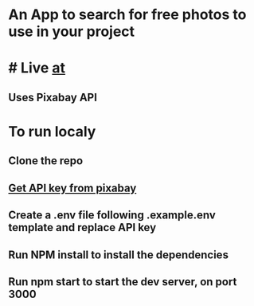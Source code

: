 # An App to search for free photos to use in your project
# # Live [at](https://free-img-search.herokuapp.com/)
## Uses Pixabay API

# To run localy
## Clone the repo
## [Get API key from pixabay](https://pixabay.com/api/docs/)
## Create a .env file following .example.env template and replace API key
## Run NPM install to install the dependencies
## Run npm start to start the dev server, on port 3000

